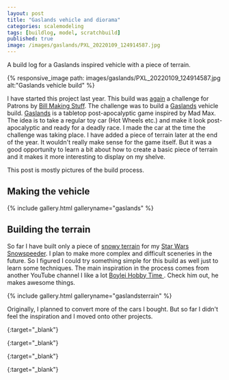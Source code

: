 ```yaml
---
layout: post
title: "Gaslands vehicle and diorama"
categories: scalemodeling
tags: [buildlog, model, scratchbuild]
published: true
image: /images/gaslands/PXL_20220109_124914587.jpg
---
```


A build log for a Gaslands inspired vehicle with a piece of terrain.

{% responsive_image path: images/gaslands/PXL_20220109_124914587.jpg alt:"Gaslands vehicle build" %}

<!--more--> 

I have started this project last year. This build was [again][beadbots] a challenge for Patrons by [Bill Making Stuff][bill]. The challenge was to build a [Gaslands][gaslands] vehicle build. [Gaslands][gaslands] is a tabletop post-apocalyptic game inspired by Mad Max. The idea is to take a regular toy car (Hot Wheels etc.) and make it look post-apocalyptic and ready for a deadly race. 
I made the car at the time the challenge was taking place. I have added a piece of terrain later at the end of the year. It wouldn't really make sense for the game itself. But it was a good opportunity to learn a bit about how to create a basic piece of terrain and it makes it more interesting to display on my shelve.


This post is mostly pictures of the build process. 

## Making the vehicle

{% include gallery.html galleryname="gaslands" %}

## Building the terrain

So far I have built only a piece of [snowy terrain][snowspeederterrain] for my [Star Wars Snowspeeder][snowspeeder]. I plan to make more complex and difficult sceneries in the future. So I figured I could try something simple for this build as well just to learn some techniques. The main inspiration in the process comes from another YouTube channel I like a lot [Boylei Hobby Time ][boyleihobbytime]. Check him out, he makes awesome things.

{% include gallery.html galleryname="gaslandsterrain" %}

Originally, I planned to convert more of the cars I bought. But so far I didn't feel the inspiration and I moved onto other projects.

[bill]: <https://www.youtube.com/channel/UCiTdBmbtnvl7jBz99hXXDHA> "Bill making stuff"
{:target="_blank"}

[gaslands]: <https://gaslands.com/> "Gaslands"
{:target="_blank"}

[josefinstagram]: <https://www.instagram.com/josadamcik/> "Instagram josadamcik"
{:target="_blank"}

[boyleihobbytime]: <https://www.youtube.com/c/BoyleiHobbyTime> "Boylei Hobby Time youtube channel"
{:target="_blank"}

[beadbots]: <{{ site.baseurl }}{% post_url 2021-07-27-scratchbuilding-beadbots %}> "Scratchbuilding beatbots"
[snowspeeder]: <{{ site.baseurl }}{% post_url 2021-06-21-starwars-snowspeeder-bandai-model-kit-build %}> "Star Wars snowspeeder 1:48 model build log"
[snowspeederterrain]: <{{ site.baseurl }}{% post_url 2021-07-19-starwars-snowspeeder-diorama %}> "Star Wars snowspeeder terrain"